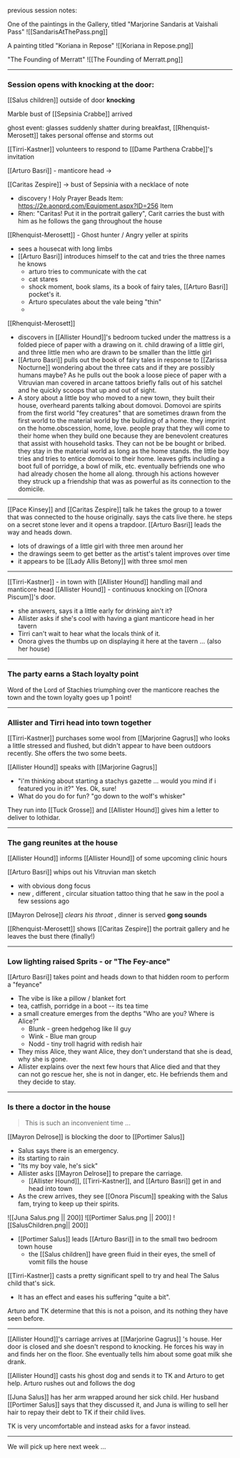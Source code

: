 previous session notes:


One of the paintings in the Gallery, titled "Marjorine Sandaris at Vaishali Pass"
![[SandarisAtThePass.png]]

A painting titled "Koriana in Repose"
![[Koriana in Repose.png]]

"The Founding of Merratt"
![[The Founding of Merratt.png]]



---

### Session opens with knocking at the door:

[[Salus children]]  outside of door **knocking**

Marble bust of [[Sepsinia Crabbe]]  arrived 

ghost event:  glasses suddenly shatter during breakfast, [[Rhenquist-Merosett]] takes personal offense and storms out

[[Tirri-Kastner]] volunteers to respond to [[Dame Parthena Crabbe]]'s invitation

[[Arturo Basri]] - manticore head -> 

[[Caritas Zespire]] -> bust of Sepsinia with a necklace of note
- discovery !  Holy Prayer Beads Item:  https://2e.aonprd.com/Equipment.aspx?ID=256 Item
- Rhen:  "Caritas!  Put it in the portrait gallery", Carit carries the bust with him as he follows the gang throughout the house

[[Rhenquist-Merosett]] - Ghost hunter / Angry yeller at spirits
- sees a housecat with long limbs
- [[Arturo Basri]] introduces himself to the cat and tries the three names he knows
	- arturo tries to communicate with the cat
	- cat stares
	- shock moment, book slams, its a book of fairy tales, [[Arturo Basri]] pocket's it.
	- Arturo speculates about the vale being "thin"
	- 
[[Rhenquist-Merosett]]
- discovers in [[Allister Hound]]'s bedroom tucked under the mattress is a folded piece of paper with a drawing on it.  child drawing of a little girl, and three little men who are drawn to be smaller than the little girl
- [[Arturo Basri]] pulls out the book of fairy tales in response to [[Zarissa Nocturne]] wondering about the three cats and if they are possibly humans maybe?  As he pulls out the book a loose piece of paper with a Vitruvian man covered in arcane tattoos briefly falls out of his satchel and he quickly scoops that up and out of sight.
- A story about a little boy who moved to a new town, they built their house, overheard parents talking about domovoi.  Domovoi are spirits from the first world "fey creatures" that are sometimes drawn from the first world to the material world by the building of a home.  they imprint on the home.obscession, home, love.  people pray that they will come to their home when they build one because they are benevolent creatures that assist with household tasks. They can not be be bought or bribed.  they stay in the material world as long as the home stands.  the little boy tries and tries to entice domovoi to their home.  leaves gifts including a boot full of porridge, a bowl of milk, etc.  eventually befriends one who had already chosen the home all along.  through his actions however they struck up a friendship that was as powerful as its connection to the domicile.  

--- 

[[Pace Kinsey]] and [[Caritas Zespire]] talk he takes the group to a tower that was connected to the house originally.  says the cats live there. he steps on a secret stone lever and it opens a trapdoor.  [[Arturo Basri]] leads the way and heads down.
- lots of drawings of a little girl with three men around her
- the drawings seem to get better as the artist's talent improves over time
- it appears to be [[Lady Allis Betony]] with three smol men

---
[[Tirri-Kastner]] - in town with [[Allister Hound]] handling mail and manticore head
[[Allister Hound]] - continuous knocking on [[Onora Piscum]]'s door.
- she answers, says it a little early for drinking ain't it?
- Allister asks if she's cool with having a giant manticore head in her tavern
- Tirri can't wait to hear what the locals think of it.
- Onora gives the thumbs up on displaying it here at the tavern ... (also her house)

---
### The party earns a Stach loyalty point
Word of the Lord of Stachies triumphing over the manticore reaches the town and the town loyalty goes up 1 point!

---

### Allister and Tirri head into town together

[[Tirri-Kastner]] purchases some wool from [[Marjorine Gagrus]] who looks a little stressed and flushed, but didn't appear to have been outdoors recently.
She offers the two some beets.

[[Allister Hound]] speaks with [[Marjorine Gagrus]]
- "i'm thinking about starting a stachys gazette ... would you mind if i featured you in it?" Yes. Ok, sure!
- What do you do for fun? "go down to the wolf's whisker"

They run into [[Tuck Grosse]] and [[Allister Hound]] gives him a letter to deliver to lothidar.

---

### The gang reunites at the house
[[Allister Hound]] informs [[Allister Hound]] of some upcoming clinic hours

[[Arturo Basri]] whips out his Vitruvian man sketch
- with obvious dong focus
- new , different , circular situation tattoo thing that he saw in the pool a few sessions ago

[[Mayron Delrose]] *clears his throat* , dinner is served **gong sounds**

[[Rhenquist-Merosett]] shows [[Caritas Zespire]] the portrait gallery and he leaves the bust there (finally!)

---

### Low lighting raised Sprits - or "The Fey-ance"
[[Arturo Basri]] takes point and heads down to that hidden room to perform a "feyance"
- The vibe is like a pillow / blanket fort
- tea, catfish, porridge in a boot -- its tea time
- a small creature emerges from the depths "Who are you? Where is Alice?"
	- Blunk - green hedgehog like lil guy
	- Wink - Blue man group
	- Nodd - tiny troll hagrid with redish hair
- They miss Alice, they want Alice, they don't understand that she is dead, why she is gone.
- Allister explains over the next few hours that Alice died and that they can not go rescue her, she is not in danger, etc.  He befriends them and they decide to stay.


---
### Is there a doctor in the house

> This is such an inconvenient time ... 

[[Mayron Delrose]] is blocking the door to [[Portimer Salus]]
- Salus says there is an emergency.
- its starting to rain
- "Its my boy vale, he's sick"
- Allister asks [[Mayron Delrose]] to prepare the carriage.
	- [[Allister Hound]], [[Tirri-Kastner]], and [[Arturo Basri]] get in and head into town
- As the crew arrives, they see [[Onora Piscum]] speaking with the Salus fam, trying to keep up their spirits.

![[Juna Salus.png || 200]]  ![[Portimer Salus.png || 200]] ![[SalusChildren.png|| 200]]

 - [[Portimer Salus]] leads [[Arturo Basri]] in to the small two bedroom town house
	- the [[Salus children]] have green fluid in their eyes, the smell of vomit fills the house

[[Tirri-Kastner]] casts a pretty significant spell to try and heal The Salus child that's sick.
- It has an effect and eases his suffering "quite a bit".

Arturo and TK determine that this is not a poison, and its nothing they have seen before.

---

[[Allister Hound]]'s carriage arrives at [[Marjorine Gagrus]] 's house.  Her door is closed and she doesn't respond to knocking. He forces his way in and finds her on the floor.  She eventually tells him about some goat milk she drank.

[[Allister Hound]] casts his ghost dog and sends it to TK and Arturo to get help.  Arturo rushes out and follows the dog

[[Juna Salus]] has her arm wrapped around her sick child.  Her husband [[Portimer Salus]] says that they discussed it, and Juna is willing to sell her hair to repay their debt to TK if their child lives.

TK is very uncomfortable and instead asks for a favor instead.

---

We will pick up here next week ... 